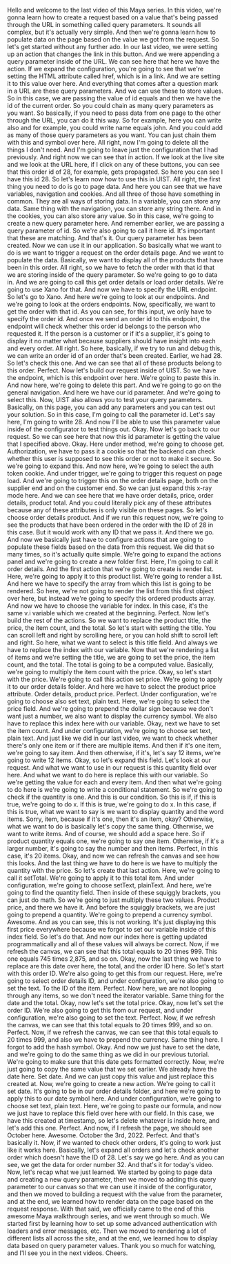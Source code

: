 Hello and welcome to the last video of this Maya series. In this video, we're gonna learn how to create a request based on a value that's being passed through the URL in something called query parameters. It sounds all complex, but it's actually very simple. And then we're gonna learn how to populate data on the page based on the value we got from the request. So let's get started without any further ado. In our last video, we were setting up an action that changes the link in this button. And we were appending a query parameter inside of the URL. We can see here that here we have the action. If we expand the configuration, you're going to see that we're setting the HTML attribute called href, which is in a link. And we are setting it to this value over here. And everything that comes after a question mark in a URL are these query parameters. And we can use these to store values. So in this case, we are passing the value of id equals and then we have the id of the current order. So you could chain as many query parameters as you want. So basically, if you need to pass data from one page to the other through the URL, you can do it this way. So for example, here you can write also and for example, you could write name equals john. And you could add as many of those query parameters as you want. You can just chain them with this and symbol over here. All right, now I'm going to delete all the things I don't need. And I'm going to leave just the configuration that I had previously. And right now we can see that in action. If we look at the live site and we look at the URL here, if I click on any of these buttons, you can see that this order id of 28, for example, gets propagated. So here you can see I have this id 28. So let's learn now how to use this in UIST. All right, the first thing you need to do is go to page data. And here you can see that we have variables, navigation and cookies. And all three of those have something in common. They are all ways of storing data. In a variable, you can store any data. Same thing with the navigation, you can store any string there. And in the cookies, you can also store any value. So in this case, we're going to create a new query parameter here. And remember earlier, we are passing a query parameter of id. So we're also going to call it here id. It's important that these are matching. And that's it. Our query parameter has been created. Now we can use it in our application. So basically what we want to do is we want to trigger a request on the order details page. And we want to populate the data. Basically, we want to display all of the products that have been in this order. All right, so we have to fetch the order with that id that we are storing inside of the query parameter. So we're going to go to data in. And we are going to call this get order details or load order details. We're going to use Xano for that. And now we have to specify the URL endpoint. So let's go to Xano. And here we're going to look at our endpoints. And we're going to look at the orders endpoints. Now, specifically, we want to get the order with that id. As you can see, for this input, we only have to specify the order id. And once we send an order id to this endpoint, the endpoint will check whether this order id belongs to the person who requested it. If the person is a customer or if it's a supplier, it's going to display it no matter what because suppliers should have insight into each and every order. All right. So here, basically, if we try to run and debug this, we can write an order id of an order that's been created. Earlier, we had 28. So let's check this one. And we can see that all of these products belong to this order. Perfect. Now let's build our request inside of UIST. So we have the endpoint, which is this endpoint over here. We're going to paste this in. And now here, we're going to delete this part. And we're going to go on the general navigation. And here we have our id parameter. And we're going to select this. Now, UIST also allows you to test your query parameters. Basically, on this page, you can add any parameters and you can test out your solution. So in this case, I'm going to call the parameter id. Let's say here, I'm going to write 28. And now I'll be able to use this parameter value inside of the configurator to test things out. Okay. Now let's go back to our request. So we can see here that now this id parameter is getting the value that I specified above. Okay. Here under method, we're going to choose get. Authorization, we have to pass it a cookie so that the backend can check whether this user is supposed to see this order or not to make it secure. So we're going to expand this. And now here, we're going to select the auth token cookie. And under trigger, we're going to trigger this request on page load. And we're going to trigger this on the order details page, both on the supplier end and on the customer end. So we can just expand this x-ray mode here. And we can see here that we have order details, price, order details, product total. And you could literally pick any of these attributes because any of these attributes is only visible on these pages. So let's choose order details product. And if we run this request now, we're going to see the products that have been ordered in the order with the ID of 28 in this case. But it would work with any ID that we pass it. And there we go. And now we basically just have to configure actions that are going to populate these fields based on the data from this request. We did that so many times, so it's actually quite simple. We're going to expand the actions panel and we're going to create a new folder first. Here, I'm going to call it order details. And the first action that we're going to create is render list. Here, we're going to apply it to this product list. We're going to render a list. And here we have to specify the array from which this list is going to be rendered. So here, we're not going to render the list from this first object over here, but instead we're going to specify this ordered products array. And now we have to choose the variable for index. In this case, it's the same v.i variable which we created at the beginning. Perfect. Now let's build the rest of the actions. So we want to replace the product title, the price, the item count, and the total. So let's start with setting the title. You can scroll left and right by scrolling here, or you can hold shift to scroll left and right. So here, what we want to select is this title field. And always we have to replace the index with our variable. Now that we're rendering a list of items and we're setting the title, we are going to set the price, the item count, and the total. The total is going to be a computed value. Basically, we're going to multiply the item count with the price. Okay, so let's start with the price. We're going to call this action set price. We're going to apply it to our order details folder. And here we have to select the product price attribute. Order details, product price. Perfect. Under configuration, we're going to choose also set text, plain text. Here, we're going to select the price field. And we're going to prepend the dollar sign because we don't want just a number, we also want to display the currency symbol. We also have to replace this index here with our variable. Okay, next we have to set the item count. And under configuration, we're going to choose set text, plain text. And just like we did in our last video, we want to check whether there's only one item or if there are multiple items. And then if it's one item, we're going to say item. And then otherwise, if it's, let's say 12 items, we're going to write 12 items. Okay, so let's expand this field. Let's look at our request. And what we want to use in our request is this quantity field over here. And what we want to do here is replace this with our variable. So we're getting the value for each and every item. And then what we're going to do here is we're going to write a conditional statement. So we're going to check if the quantity is one. And this is our condition. So this is if, if this is true, we're going to do x. If this is true, we're going to do x. In this case, if this is true, what we want to say is we want to display quantity and the word items. Sorry, item, because if it's one, then it's an item, okay? Otherwise, what we want to do is basically let's copy the same thing. Otherwise, we want to write items. And of course, we should add a space here. So if product quantity equals one, we're going to say one item. Otherwise, if it's a larger number, it's going to say the number and then items. Perfect, in this case, it's 20 items. Okay, and now we can refresh the canvas and see how this looks. And the last thing we have to do here is we have to multiply the quantity with the price. So let's create that last action. Here, we're going to call it setTotal. We're going to apply it to this total item. And under configuration, we're going to choose setText, plainText. And here, we're going to find the quantity field. Then inside of these squiggly brackets, you can just do math. So we're going to just multiply these two values. Product price, and there we have it. And before the squiggly brackets, we are just going to prepend a quantity. We're going to prepend a currency symbol. Awesome. And as you can see, this is not working. It's just displaying this first price everywhere because we forgot to set our variable inside of this index field. So let's do that. And now our index here is getting updated programmatically and all of these values will always be correct. Now, if we refresh the canvas, we can see that this total equals to 20 times 999. This one equals 745 times 2,875, and so on. Okay, now the last thing we have to replace are this date over here, the total, and the order ID here. So let's start with this order ID. We're also going to get this from our request. Here, we're going to select order details ID, and under configuration, we're also going to set the text. To the ID of the item. Perfect. Now here, we are not looping through any items, so we don't need the iterator variable. Same thing for the date and the total. Okay, now let's set the total price. Okay, now let's set the order ID. We're also going to get this from our request, and under configuration, we're also going to set the text. Perfect. Now, if we refresh the canvas, we can see that this total equals to 20 times 999, and so on. Perfect. Now, if we refresh the canvas, we can see that this total equals to 20 times 999, and also we have to prepend the currency. Same thing here. I forgot to add the hash symbol. Okay. And now we just have to set the date, and we're going to do the same thing as we did in our previous tutorial. We're going to make sure that this date gets formatted correctly. Now, we're just going to copy the same value that we set earlier. We already have the date here. Set date. And we can just copy this value and just replace this created at. Now, we're going to create a new action. We're going to call it set date. It's going to be in our order details folder, and here we're going to apply this to our date symbol here. And under configuration, we're going to choose set text, plain text. Here, we're going to paste our formula, and now we just have to replace this field over here with our field. In this case, we have this created at timestamp, so let's delete whatever is inside here, and let's add this one. Perfect. And now, if I refresh the page, we should see October here. Awesome. October the 3rd, 2022. Perfect. And that's basically it. Now, if we wanted to check other orders, it's going to work just like it works here. Basically, let's expand all orders and let's check another order which doesn't have the ID of 28. Let's say we go here. And as you can see, we get the data for order number 32. And that's it for today's video. Now, let's recap what we just learned. We started by going to page data and creating a new query parameter, then we moved to adding this query parameter to our canvas so that we can use it inside of the configurator, and then we moved to building a request with the value from the parameter, and at the end, we learned how to render data on the page based on the request response. With that said, we officially came to the end of this awesome Maya walkthrough series, and we went through so much. We started first by learning how to set up some advanced authentication with loaders and error messages, etc. Then we moved to rendering a lot of different lists all across the site, and at the end, we learned how to display data based on query parameter values. Thank you so much for watching, and I'll see you in the next videos. Cheers.